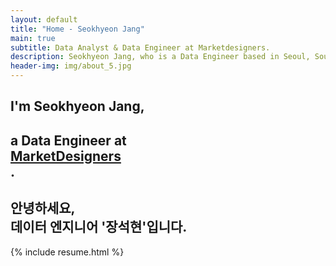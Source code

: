 ```yaml
---
layout: default
title: "Home - Seokhyeon Jang"
main: true
subtitle: Data Analyst & Data Engineer at Marketdesigners.
description: Seokhyeon Jang, who is a Data Engineer based in Seoul, South Korea. | 안녕하세요, 데이터 엔지니어 '장석현'입니다. 마켓디자이너스에서 일하고 있습니다.
header-img: img/about_5.jpg
---
```


<div class="intro-animation">
<section class="explanation">
    <h1 class="intro">
    I'm Seokhyeon Jang,
    </h1>
    <h1 class="intro">a Data Engineer at 
        <div class="intro-link">
            <a class="transition" href="https://marketdesigners.com/" target="_blank">
                MarketDesigners
            </a>
            <div class="underline-mask transition"></div>
            <div class="underline"></div>
        </div>.
    </h1>
    <h2 class="intro">안녕하세요,<br> 데이터 엔지니어 '장석현'입니다. </h2>
</section>
</div>

{% include resume.html %}
